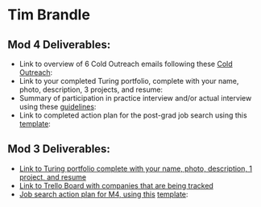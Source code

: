 # Tim Brandle

## Mod 4 Deliverables:
* Link to overview of 6 Cold Outreach emails following these [Cold Outreach](https://gist.github.com/tbrandle/7c15275618938e5e838bf1da4074aa6f):
* Link to your completed Turing portfolio, complete with your name, photo, description, 3 projects, and resume:
* Summary of participation in practice interview and/or actual interview using these [guidelines](https://gist.github.com/tbrandle/68599a2147d64adead483f857967a7f9):
* Link to completed action plan for the post-grad job search using this [template](https://github.com/turingschool/career-development-curriculum/blob/master/module_four/post_grad_plan.md):

## Mod 3 Deliverables:

* [Link to Turing portfolio complete with your name, photo, description, 1 project, and resume](https://www.turing.io/alumni/tim-brandle)
* [Link to Trello Board with companies that are being tracked](https://trello.com/b/2MQHcL9b/job-search)
* [Job search action plan for M4, using this](https://gist.github.com/tbrandle/3df9e2219cc129e3cc87c300eb097d45) [template](https://github.com/turingschool/career-development-curriculum/blob/master/module_three/mod_4_action_plan_template.md):

